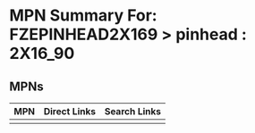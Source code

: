 



# MPN Summary For: FZEPINHEAD2X169 > pinhead : 2X16_90

## MPNs
  

|MPN|Direct Links|Search Links|
| :--- | :--- | :--- |
||||

